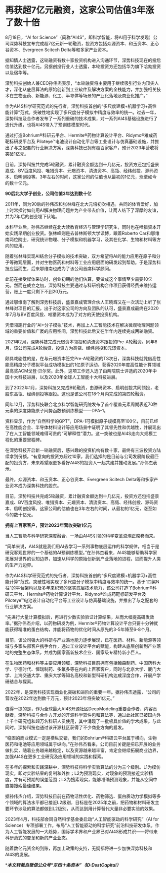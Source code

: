 # 再获超7亿元融资，这家公司估值3年涨了数十倍


8月18日，“AI for Science”（简称“AI4S”，即科学智能，将AI用于科学发现）公司深势科技宣布完成超7亿元新一轮融资，投资方包括众源资本、和玉资本、正心谷资本、Evergreen Scitech Delta等和多家产业资本。

据知情人士透露，这轮融资有数十家投资机构进入沟通环节，深势科技现在的投后估值达到数十亿元。另据创投行业人士透露，本轮投资方还包括华为旗下哈勃投资以及宿华等。

深势科技创始人兼CEO孙伟杰表示，“本轮融资将主要用于继续吸引行业内顶尖人才，深化从底层算法的原始创新到工业软件及解决方案的全栈能力，并加强相关技术在生物医药、新能源、化工、半导体等场景的产业化落地及商业化推广。”

作为AI4S科学研究范式的先行者，深势科技首创的“多尺度建模+机器学习+高性能计算”范式，突破性地实现了多尺度分子模拟中精度与效率的统一。过去一年，深势科技及合作者发布了一系列重磅的技术成果，对一系列AI4S基础设施进行了迭代升级，也将AI4S带入了预训练模型时代。

通过打造Bohrium®科研云平台、Hermite®药物计算设计平台、Ridymo®难成药靶标研发平台及 Piloteye™电池设计自动化平台等工业设计与仿真基础设施，并推出了与之配套的行业解决方案，深势科技已拥有超百家客户，预计2023年营收将突破1亿元。

目前，深势科技共完成5轮融资，累计融资金额达到十几亿元，投资方还包括盛景嘉成、BV百度风投、唯猎资本、元璟资本、清流资本、高瓴、经纬创投、源码资本、启明创投等。3年左右的时间，这家公司的估值也从最初的1亿元，涨至如今的数十亿元。

**90后北大学子创业，公司估值3年达到数十亿**

2011年，同为90后的孙伟杰和张林峰在北大元培初次相遇。共同的体育爱好，加上时常探讨如何用AI解决物理问题并为产业带去价值，让两人结下了深厚的友谊，并为7年后的创业埋下伏笔。

本科毕业后，孙伟杰继续在北大读教育经济与管理学研究生，同时也在唯猎资本开始实践早期创业投资。张林峰则是去普林斯顿大学读博，跟着Roberto Car和鄂维南两位院士，研究统计物理、分子模拟和机器学习，及其在化学、生物和材料等方向的应用。

随着张林峰实现AI结合分子模拟的技术突破，双方希望将AI的能力应用在原子和分子等微观层面，并对生物医药和材料等工业应用层面的研发起到帮助。于是深势科技应运而生，后来鄂维南也成为了该公司首席科学顾问。

此前在接受媒体采访时，创业初期的他们估算，要做成这个事情至少需要10亿元。然而在成立之初，深势科技主要通过与科研机构合作项目获得经费来维持运营，账上一度只剩下不到20万元。

通过鄂维南了解到深势科技后，盛景嘉成管理合伙人王晓辉又在一次活动上听了张林峰对项目的汇报。出于对这家公司的方向及团队的认可，盛景嘉成最终在2020年7月与BV百度风投、唯猎资本成为了对方的天使投资机构。

凭借领跑行业的“AI+分子模拟”技术，再加上人工智能技术在解决微观物理问题领域的重要价值和广袤的应用空间，深势科技此后又在半年内连续完成两轮融资。

2021年2月，深势科技完成元璟资本领投和清流资本跟投的Pre-A轮融资。同年8月，该公司完成A轮融资，投资方为高瓴、经纬创投和元璟资本。

颇具戏剧性的是，在与元璟资本签完Pre-A轮融资的TS次日，深势科技就凭借高性能高精度分子模拟平台成功模拟出的1亿原子运动，获得2020年度高性能计算领域最高奖ACM戈登·贝尔奖。此外，这项工作还入选了由两院院士评选的2020年中国十大科技进展，以及2020年全球人工智能十大科技进展。

到了2022年1月，深势科技又完成B轮融资，由源码资本、启明创投共同领投，老股东高瓴、经纬创投等跟投。这也是该公司在18个月内完成的第四轮融资。

同年12月，深势科技联合北京科学智能研究院发布了首个覆盖元素周期表近70种元素的深度势能原子间势函数预训练模型——DPA-1。

资料显示，作为“自然科学的GPT”，DPA-1可模拟原子规模高至100亿，目前已经在高性能合金、半导体材料设计等应用场景中证明了其领先性和优越性，并展现出了在人工智能领域难得可贵的“可解释性”潜力。这一突破也是AI4S走向大规模工程化的重要里程碑。

在深势科技开启新一轮融资后，感兴趣的投资机构有数十家，最终有三波投资方陆续拿到份额。“有意向的投资方超过10家，我们选择的是目前与公司发展阶段最匹配的投资方，未来希望跟更多看好AI4S的投资人一起共建并推动发展。”孙伟杰表示。

最终，众源资本、和玉资本、正心谷资本、Evergreen Scitech Delta等和多家产业资本成为深势科技的股东。

目前，深势科技共完成5轮融资，累计融资金额达到十几亿元，投资方还包括盛景嘉成、BV百度风投、唯猎资本、元璟资本、清流资本、高瓴、经纬创投、源码资本、启明创投等。这家公司的估值也在3年左右的时间，从最初的1亿元，涨至如今的数十亿元。

**拥有上百家客户，预计2023年营收突破1亿元**

当人工智能与科学研究深度融合，一场由AI4S引领的科学变革浪潮正席卷而来。

“简单来说，AI4S就是我们用AI去学习一系列事物底层运作的科学规律，相当于是研究客观世界的一个基础的AI预训练模型。”在孙伟杰看来，AI4S能够帮助科学家拓展对世界的认知边界，加速从科学的原始创新到产业落地的进程，进而提升人类的生产力边界。

作为AI4S科学研究范式的先行者，深势科技首创的“多尺度建模+机器学习+高性能计算”范式，突破性地实现了多尺度分子模拟中精度与效率的统一。基于“四梁N柱”的平台架构以及多年来积累的坚实底层技术能力，该公司打造了Bohrium®科研云平台、Hermite®药物计算设计平台、Ridymo®难成药靶标研发平台及 Piloteye™电池设计自动化平台等工业设计与仿真基础设施，并推出了与之配套的行业解决方案。

“先进行大量计算模拟后，再进行少数实验验证计算结果，从而大幅提高研发效率。”据孙伟杰介绍，以药物研发为例，Hermite®药物计算设计平台只要十分钟就能获得精准的蛋白结构，并能将药物的优化时间从原先的3-5年降至6-8个月。

目前，该公司强大的科研与产业落地能力逐步展现，已在医药、材料、新能源等领域与多家头部客户携手合作，通过工业设计平台的赋能，构建从底层创新到产业落地的完整生态体系，并成为国家高新技术企业、国家级专精特新小巨人。

在生物医药和材料等主要应用领域，深势科技目前拥有包括翰森制药、中国药科大学、宁德时代、恒瑞制药、多氟多等在内的上百家客户，同时与北京大学、厦门大学、上海交通大学、重庆大学等知名高校和新型科研机构达成深度合作，开展产学研结合与探索。

2022年，是深势科技实现商业化突破和进阶的重要一年。据孙伟杰透露，“公司的营收在2022年达到数千万元，预计2023年将突破1亿元。”

值得一提的是，作为全球最大AI4S开源社区DeepModeling重要合作者、内容贡献者，深势科技与合作方开发的开源科学软件包和算法等，通过此社区已被国内外上千个研究组和超万名科研人员使用，其中涌现了一批极具价值的学术成果。与此同时，深势科技也通过该开源社区获得了不少商业方向的启发。

“稳固的商业模式一定是横纵交错，我们的Bohrium®科研云平台属于横向，生物医药和电池等应用领域属于纵向。”在孙伟杰看来，公司目前关键是把已开展的业务做扎实，随着业务越来越稳定，以及资源越来越丰富，肯定会继续拓展商业边界，加强AI4S在更多工业研究及应用领域的实践和探索。

在多年的探索和实践深耕中，深势科技将科学实验算法的分为三个级别。L1为模仿现实，即对实验结果的复制和外推；L2为预测现实，对现象的预测接近实验精度，并有可预期的误差范围；L3为搜索现实，能够准确预测现象，并能从空间中直接搜索最佳结果。

据孙伟杰介绍，深势科技目前在药物活性优化、药物筛选、蛋白质动力学模拟等多个领域的算法水平都已接近L2级别，目标是在2025年之前，把药物和材料研发主要环节涉及的算法都做到L2级别，从而达到用计算替代大量非必要实验的效果。

2023年4月，科技部会同自然科学基金委启动“人工智能驱动的科学研究”（AI for Science）专项部署工作，布局“人工智能驱动的科学研究”前沿科技研发体系。作为人工智能发展的一大趋势，国际学术界和产业界已对AI4S形成共识——将带来科研范式的变革和新的产业业态。

随着数亿元资金的到账，再加上政策的支持，无疑都将进一步加快深势科技和AI4S的发展。

****本文转载自微信公众号“东四十条资本”（ID:DsstCapital）***

